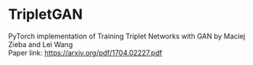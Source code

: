 # TripletGAN
PyTorch implementation of Training Triplet Networks with GAN by Maciej Zieba and Lei Wang<br/>
Paper link: https://arxiv.org/pdf/1704.02227.pdf
